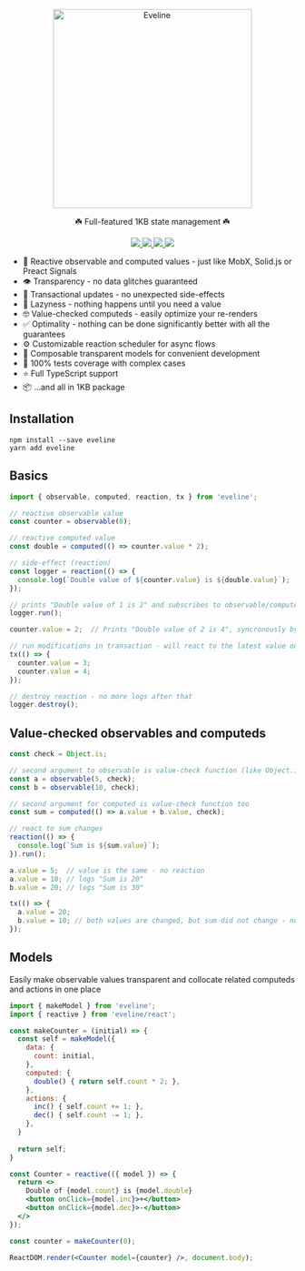 <p align="center">
  <img align="center" src="https://github.com/zheksoon/eveline/blob/main/assets/eveline-logo.svg?sanitize=true" width="350" alt="Eveline" /> 
</p>

<p align="center">☘️ Full-featured 1KB state management ☘️</p>

<p align="center">
  <a href="https://www.npmjs.com/package/eveline" > 
    <img src="https://badgen.net/npm/v/eveline?color=5fbfcd"/> 
  </a>
  <a href="https://bundlephobia.com/package/eveline" > 
    <img src="https://badgen.net/bundlephobia/minzip/eveline?color=5fbfcd"/> 
  </a>
  <a href="https://codecov.io/gh/zheksoon/eveline" > 
    <img src="https://badgen.net/codecov/c/github/zheksoon/eveline?color=5fbfcd"/> 
  </a>
  <a href="https://github.com/zheksoon/eveline/blob/main/LICENSE" > 
    <img src="https://badgen.net/github/license/zheksoon/eveline?color=5fbfcd"/> 
  </a>
</p>

* 🚀 Reactive observable and computed values - just like MobX, Solid.js or Preact Signals
* 👁 Transparency - no data glitches guaranteed
* 🔄 Transactional updates - no unexpected side-effects
* 🙈 Lazyness - nothing happens until you need a value
* 🤓 Value-checked computeds - easily optimize your re-renders
* ✅ Optimality - nothing can be done significantly better with all the guarantees
* ⚙️ Customizable reaction scheduler for async flows
* 🥏 Composable transparent models for convenient development
* 💯 100% tests coverage with complex cases
* ⭐️ Full TypeScript support
* 📦 ...and all in 1KB package

## Installation
```
npm install --save eveline
yarn add eveline
```

## Basics
```jsx
import { observable, computed, reaction, tx } from 'eveline';

// reactive observable value
const counter = observable(0);

// reactive computed value
const double = computed(() => counter.value * 2);

// side-effect (reaction)
const logger = reaction(() => {
  console.log(`Double value of ${counter.value} is ${double.value}`);
});

// prints "Double value of 1 is 2" and subscribes to observable/computed changes
logger.run();

counter.value = 2;  // Prints "Double value of 2 is 4", syncronously by default

// run modifications in transaction - will react to the latest value only
tx(() => {
  counter.value = 3;
  counter.value = 4;
});

// destroy reaction - no more logs after that
logger.destroy();
```

## Value-checked observables and computeds
```jsx
const check = Object.is;

// second argument to observable is value-check function (like Object.is)
const a = observable(5, check);
const b = observable(10, check);

// second argument for computed is value-check function too
const sum = computed(() => a.value + b.value, check);

// react to sum changes
reaction(() => {
  console.log(`Sum is ${sum.value}`);
}).run();

a.value = 5;  // value is the same - no reaction
a.value = 10; // logs "Sum is 20"
b.value = 20; // logs "Sum is 30"

tx(() => {
  a.value = 20;
  b.value = 10; // both values are changed, but sum did not change - no logs here
});
```

## Models

Easily make observable values transparent and collocate related computeds and actions in one place

```jsx
import { makeModel } from 'eveline';
import { reactive } from 'eveline/react';

const makeCounter = (initial) => {
  const self = makeModel({
    data: {
      count: initial,
    },
    computed: {
      double() { return self.count * 2; },
    },
    actions: {
      inc() { self.count += 1; },
      dec() { self.count -= 1; },
    },
  }
  
  return self;
}

const Counter = reactive(({ model }) => {
  return <>
    Double of {model.count} is {model.double}
    <button onClick={model.inc}>+</button>
    <button onClick={model.dec}>-</button>
  </>
});

const counter = makeCounter(0);

ReactDOM.render(<Counter model={counter} />, document.body);
```
